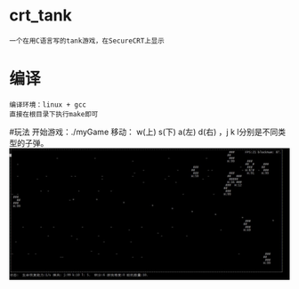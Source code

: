 # crt_tank 
	一个在用C语言写的tank游戏，在SecureCRT上显示
# 编译
	编译环境：linux + gcc
	直接在根目录下执行make即可
#玩法
	开始游戏：./myGame
	移动： w(上) s(下) a(左) d(右) ，j k l分别是不同类型的子弹。
	![tank game](./game.jpg "tank game")
